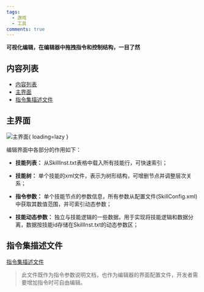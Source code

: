 ```yaml
---
tags:
  - 游戏
  - 工具
comments: true
---
```


**可视化编辑，在编辑器中拖拽指令和控制结构，一目了然**

## 内容列表

- [内容列表](#内容列表)
- [主界面](#主界面)
- [指令集描述文件](#指令集描述文件)

## 主界面
![主界面](https://river-li-tech.github.io/mkdocs/river/skill-editor/visualskilleditor/editor-main.png){ loading=lazy }

编辑界面中各部分的作用如下：
- **技能列表：**
从SkillInst.txt表格中载入所有技能行，可快速索引；

- **技能树：**
单个技能的xml文件，表示为树形结构，可增删节点并调整层次关系；

- **指令参数：**
单个技能节点的参数信息，所有参数从配置文件(SkillConfig.xml)中获取其数值范围，并可索引动态参数；

- **技能动态参数：**
独立与技能逻辑的一些数据，用于实现将技能逻辑和数据分离，数据按技能id存储在SkillInst.txt的动态参数区；


## 指令集描述文件
[指令集描述文件](https://github.com/river-li-tech/VisualSkillEditor/blob/master/Bin/Config/SkillSpec.xml)
>此文件既作为指令参数说明文档，也作为编辑器的界面配置文件，开发者需要增加指令时可自由编辑。
